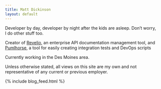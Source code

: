 ```yaml
---
title: Matt Dickinson
layout: default
---
```


<div class="col-md-9">
<div class="box">

Developer by day, developer by night after the kids are asleep. Don’t worry, I do other stuff too.

Creator of [Revelio](https://getrevelio.com), an enterprise API documentation management tool, and [Pumlhorse](http://pumlhorse.com),
a tool for easily creating integration tests and DevOps scripts

Currently working in the Des Moines area.

Unless otherwise stated, all views on this site are my own and not representative of any current or previous employer.

</div>
</div>
<div class="col-md-9">
<div class="box">

{% include blog_feed.html %}

</div>
</div>